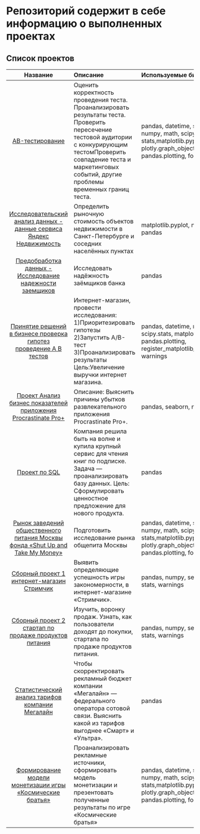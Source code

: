 # Репозиторий содержит в себе информацию о выполненных проектах 

## Список проектов

| Название | Описание | Используемые библиотеки |
| :--------------------: | :--------------------- |:---------------------------|
| [АB-тестирование](https://github.com/nikita-vasin/Projects/tree/main/AB-%20%D0%A2%D0%B5%D1%81%D1%82%D0%B8%D1%80%D0%BE%D0%B2%D0%B0%D0%BD%D0%B8%D0%B5 "АB-тестирование") | Оценить корректность проведения теста. Проанализировать результаты теста. Проверить пересечение тестовой аудитории с конкурирующим тестомПроверить совпадение теста и маркетинговых событий, другие проблемы временных границ теста.|pandas, datetime, seaborn, numpy, math, scipy, stats,matplotlib.pyplot, plotly.graph_objects, pandas.plotting, folium json|
| [Исследовательский анализ данных - данные сервиса Яндекс Недвижимость](https://github.com/nikita-vasin/Projects/tree/main/%D0%98%D1%81%D1%81%D0%BB%D0%B5%D0%B4%D0%BE%D0%B2%D0%B0%D1%82%D0%B5%D0%BB%D1%8C%D1%81%D0%BA%D0%B8%D0%B9%20%D0%B0%D0%BD%D0%B0%D0%BB%D0%B8%D0%B7%20%D0%B4%D0%B0%D0%BD%D0%BD%D1%8B%D1%85%20-%20%D0%B4%D0%B0%D0%BD%D0%BD%D1%8B%D0%B5%20%D1%81%D0%B5%D1%80%D0%B2%D0%B8%D1%81%D0%B0%20%D0%AF%D0%BD%D0%B4%D0%B5%D0%BA%D1%81%20%D0%9D%D0%B5%D0%B4%D0%B2%D0%B8%D0%B6%D0%B8%D0%BC%D0%BE%D1%81%D1%82%D1%8C "Исследовательский анализ данных - данные сервиса Яндекс Недвижимость")|Определить рыночную стоимость объектов недвижимости в Санкт-Петербурге и соседних населённых пунктах| matplotlib.pyplot, numpy, pandas|
|[Предобработка данных - Исследование надежности заемщиков](https://github.com/nikita-vasin/Projects/tree/main/%D0%9F%D1%80%D0%B5%D0%B4%D0%BE%D0%B1%D1%80%D0%B0%D0%B1%D0%BE%D1%82%D0%BA%D0%B0%20%D0%B4%D0%B0%D0%BD%D0%BD%D1%8B%D1%85%20-%20%D0%98%D1%81%D1%81%D0%BB%D0%B5%D0%B4%D0%BE%D0%B2%D0%B0%D0%BD%D0%B8%D0%B5%20%D0%BD%D0%B0%D0%B4%D0%B5%D0%B6%D0%BD%D0%BE%D1%81%D1%82%D0%B8%20%D0%B7%D0%B0%D0%B5%D0%BC%D1%89%D0%B8%D0%BA%D0%BE%D0%B2 "Предобработка данных - Исследование надежности заемщиков")|Исследовать надёжность заёмщиков банка| pandas|
| [Принятие решений в бизнесе проверка гипотез проведение А В тестов](https://github.com/nikita-vasin/Projects/tree/main/%D0%9F%D1%80%D0%B8%D0%BD%D1%8F%D1%82%D0%B8%D0%B5%20%D1%80%D0%B5%D1%88%D0%B5%D0%BD%D0%B8%D0%B9%20%D0%B2%20%D0%B1%D0%B8%D0%B7%D0%BD%D0%B5%D1%81%D0%B5%20%D0%BF%D1%80%D0%BE%D0%B2%D0%B5%D1%80%D0%BA%D0%B0%20%D0%B3%D0%B8%D0%BF%D0%BE%D1%82%D0%B5%D0%B7%20%D0%BF%D1%80%D0%BE%D0%B2%D0%B5%D0%B4%D0%B5%D0%BD%D0%B8%D0%B5%20%D0%90%20%D0%92%20%D1%82%D0%B5%D1%81%D1%82%D0%BE%D0%B2 "Принятие решений в бизнесе проверка гипотез проведение А В тестов")|Интернет-магазин, провести исследования: 1)Приоритезировать гипотезы 2)Запустить A/B-тест 3)Проанализировать результаты Цель:Увеличение выручки интернет магазина.|pandas, datetime, numpy, scipy.stats, matplotlib.pyplot, pandas.plotting, register_matplotlib_converters, warnings|
| [Проект Анализ бизнес показателей приложения Procrastinate Pro+](https://github.com/nikita-vasin/Projects/tree/main/%D0%9F%D1%80%D0%BE%D0%B5%D0%BA%D1%82%20%D0%90%D0%BD%D0%B0%D0%BB%D0%B8%D0%B7%20%D0%B1%D0%B8%D0%B7%D0%BD%D0%B5%D1%81%20%D0%BF%D0%BE%D0%BA%D0%B0%D0%B7%D0%B0%D1%82%D0%B5%D0%BB%D0%B5%D0%B9%20%D0%BF%D1%80%D0%B8%D0%BB%D0%BE%D0%B6%D0%B5%D0%BD%D0%B8%D1%8F%20Procrastinate%20Pro%2B "Проект Анализ бизнес показателей приложения Procrastinate Pro+") | Описание: Выяснить причины убытков развлекательного приложения Procrastinate Pro+.| pandas, seaborn, numpy|
| [Проект по SQL](https://github.com/nikita-vasin/Projects/tree/main/%D0%9F%D1%80%D0%BE%D0%B5%D0%BA%D1%82%20%D0%BF%D0%BE%20SQL "Проект по SQL") |Компания решила быть на волне и купила крупный сервис для чтения книг по подписке. Задача — проанализировать базу данных. Цель: Сформулировать ценностное предложение для нового продукта. | pandas |
| [Рынок заведений общественного питания Москвы фонда «Shut Up and Take My Money»](https://github.com/nikita-vasin/Projects/tree/main/%D0%A0%D1%8B%D0%BD%D0%BE%D0%BA%20%D0%B7%D0%B0%D0%B2%D0%B5%D0%B4%D0%B5%D0%BD%D0%B8%D0%B9%20%D0%BE%D0%B1%D1%89%D0%B5%D1%81%D1%82%D0%B2%D0%B5%D0%BD%D0%BD%D0%BE%D0%B3%D0%BE%20%D0%BF%D0%B8%D1%82%D0%B0%D0%BD%D0%B8%D1%8F%20%D0%9C%D0%BE%D1%81%D0%BA%D0%B2%D1%8B%20%D1%84%D0%BE%D0%BD%D0%B4%D0%B0%20%C2%ABShut%20Up%20and%20Take%20My%20Money%C2%BB "Рынок заведений общественного питания Москвы фонда «Shut Up and Take My Money»")|Подготовить исследование рынка общепита Москвы|pandas, datetime, seaborn, numpy, math, scipy, stats,matplotlib.pyplot, plotly.graph_objects, pandas.plotting, folium json|
| [Сборный проект 1 интернет-магазин Стримчик](https://github.com/nikita-vasin/Projects/tree/main/%D0%A1%D0%B1%D0%BE%D1%80%D0%BD%D1%8B%D0%B9%20%D0%BF%D1%80%D0%BE%D0%B5%D0%BA%D1%82%201%20%D0%B8%D0%BD%D1%82%D0%B5%D1%80%D0%BD%D0%B5%D1%82-%D0%BC%D0%B0%D0%B3%D0%B0%D0%B7%D0%B8%D0%BD%20%D0%A1%D1%82%D1%80%D0%B8%D0%BC%D1%87%D0%B8%D0%BA "Сборный проект 1 интернет-магазин Стримчик") |Выявить определяющие успешность игры закономерности, в интернет-магазине «Стримчик».|pandas, numpy, seaborn, stats, warnings |
| [Сборный проект 2 стартап по продаже продуктов питания](https://github.com/nikita-vasin/Projects/tree/main/%D0%A1%D0%B1%D0%BE%D1%80%D0%BD%D1%8B%D0%B9%20%D0%BF%D1%80%D0%BE%D0%B5%D0%BA%D1%82%202%20%D1%81%D1%82%D0%B0%D1%80%D1%82%D0%B0%D0%BF%20%D0%BF%D0%BE%20%D0%BF%D1%80%D0%BE%D0%B4%D0%B0%D0%B6%D0%B5%20%D0%BF%D1%80%D0%BE%D0%B4%D1%83%D0%BA%D1%82%D0%BE%D0%B2%20%D0%BF%D0%B8%D1%82%D0%B0%D0%BD%D0%B8%D1%8F "Сборный проект 2 стартап по продаже продуктов питания")|Изучить, воронку продаж. Узнать, как пользователи доходят до покупки, стартапа по продаже продуктов питания.|pandas, numpy, seaborn, stats, warnings|
| [Статистический анализ тарифов компании Мегалайн](https://github.com/nikita-vasin/Projects/tree/main/%D0%A1%D1%82%D0%B0%D1%82%D0%B8%D1%81%D1%82%D0%B8%D1%87%D0%B5%D1%81%D0%BA%D0%B8%D0%B9%20%D0%B0%D0%BD%D0%B0%D0%BB%D0%B8%D0%B7%20%D1%82%D0%B0%D1%80%D0%B8%D1%84%D0%BE%D0%B2%20%D0%BA%D0%BE%D0%BC%D0%BF%D0%B0%D0%BD%D0%B8%D0%B8%20%D0%9C%D0%B5%D0%B3%D0%B0%D0%BB%D0%B0%D0%B9%D0%BD "Статистический анализ тарифов компании Мегалайн") |Чтобы скорректировать рекламный бюджет компании «Мегалайн» — федерального оператора сотовой связи. Выяснить какой из тарифов выгоднее «Смарт» и «Ультра».| pandas|
| [Формирование модели монетизации игры «Космические братья»](https://github.com/nikita-vasin/Projects/tree/main/%D0%A4%D0%BE%D1%80%D0%BC%D0%B8%D1%80%D0%BE%D0%B2%D0%B0%D0%BD%D0%B8%D0%B5%20%D0%BC%D0%BE%D0%B4%D0%B5%D0%BB%D0%B8%20%D0%BC%D0%BE%D0%BD%D0%B5%D1%82%D0%B8%D0%B7%D0%B0%D1%86%D0%B8%D0%B8%20%D0%B8%D0%B3%D1%80%D1%8B%20%C2%AB%D0%9A%D0%BE%D1%81%D0%BC%D0%B8%D1%87%D0%B5%D1%81%D0%BA%D0%B8%D0%B5%20%D0%B1%D1%80%D0%B0%D1%82%D1%8C%D1%8F%C2%BB "Формирование модели монетизации игры «Космические братья»")|Проанализировать рекламные источники, сформировать модель монетизации и презентовать полученные результаты по игре «Космические братья» |pandas, datetime, seaborn, numpy, math, scipy, stats,matplotlib.pyplot, plotly.graph_objects, pandas.plotting, folium json|

